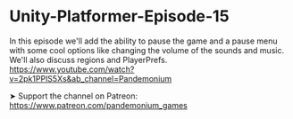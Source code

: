 # Unity-Platformer-Episode-15
In this episode we'll add the ability to pause the game and a pause menu with some cool options like changing the volume of the sounds and music. We'll also discuss regions and PlayerPrefs.
https://www.youtube.com/watch?v=2pk1PPlS5Xs&ab_channel=Pandemonium

➤ Support the channel on Patreon: https://www.patreon.com/pandemonium_games
 
